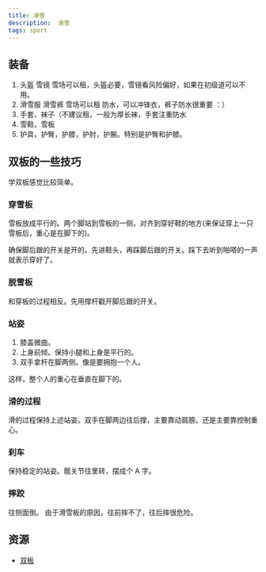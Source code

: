 ```yaml
---
title: 滑雪
description:  滑雪
tags: sport
---
```


## 装备
1. 头盔 雪镜 雪场可以租，头盔必要，雪镜看风险偏好，如果在初级道可以不用。
2. 滑雪服 滑雪裤 雪场可以租 防水，可以冲锋衣，裤子防水很重要 ：）
3. 手套、袜子（不建议租，一般为厚长袜，手套注重防水
4. 雪鞋，雪板
5. 护具，护臀，护膝，护肘，护腕。特别是护臀和护膝。

## 双板的一些技巧
学双板感觉比较简单。

### 穿雪板
雪板放成平行的。两个脚站到雪板的一侧，对齐到穿好鞋的地方(来保证穿上一只雪板后，重心是在脚下的)。

确保脚后跟的开关是开的。先进鞋头，再踩脚后跟的开关。踩下去听到啪嗒的一声就表示穿好了。

### 脱雪板
和穿板的过程相反。先用撑杆戳开脚后跟的开关。

### 站姿
1. 膝盖微曲。
2. 上身前倾。保持小腿和上身是平行的。
3. 双手拿杆在脚两侧。像是要拥抱一个人。

这样，整个人的重心在垂直在脚下的。

### 滑的过程
滑的过程保持上述站姿。双手在脚两边往后撑，主要靠动肩膀。还是主要靠控制重心。

### 刹车
保持稳定的站姿。髋关节往里转，摆成个 A 字。

### 摔跤
往侧面倒。 由于滑雪板的原因，往前摔不了，往后摔很危险。


## 资源
* [双板](https://www.bilibili.com/video/BV1LM4y1F7aT/?vd_source=78df87fda430e2deba784c315a971780)